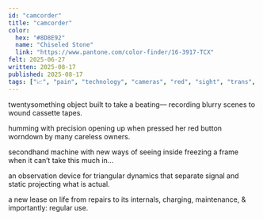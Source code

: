 ```yaml
---
id: "camcorder"
title: "camcorder"
color:
  hex: "#8D8E92"
  name: "Chiseled Stone"
  link: "https://www.pantone.com/color-finder/16-3917-TCX"
felt: 2025-06-27
written: 2025-08-17
published: 2025-08-17
tags: ["📈", "pain", "technology", "cameras", "red", "sight", "trans", "poly"]
---
```


twentysomething object
built to take a beating—
recording blurry scenes
to wound cassette tapes.

humming with precision
opening up when pressed
her red button worndown
by many careless owners.

secondhand machine with
new ways of seeing inside
freezing a frame when it
can’t take this much in…

an observation device for
triangular dynamics that
separate signal and static
projecting what is actual.

a new lease on life from
repairs to its internals,
charging, maintenance, &
importantly: regular use.